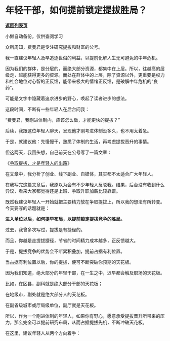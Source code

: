 # 年轻干部，如何提前锁定提拔胜局？

[**返回列表页**](/gzh/费曼的小茶馆)

小懒自动备份，仅供查阅学习

众所周知，费曼君是专注研究提拔和财富的公号。  

  

我一直建议年轻人及早追逐世俗的利益，以提前化解人生无可避免的中年危机。

  

因为我们的群体，是分层的，而绝大部分资源，都集中在上层。所以，往越高的层级走，越能获得更多的资源。而处在群体中的上层，除了资源以外，更重要是权力和社会地位对心智的正反馈，能带来极大的情绪正反馈，是破解中年危机的“良药”。  

  

可能是文字中隐藏着追求进步的野心，唤起了读者进步的想法。  

  

这段时间，不断有一些年轻人在后台问我：

  

“费曼君，我刚进体制内，应该怎么做，才能更快的提拔？”

  

后续，我跟这位年轻人聊天，发现他才刚考进体制没多久，也不用太着急。

于是，就建议他：先慢慢干，熟悉了体制的生活，再考虑提拔晋升的事情。

  

但这两天，我回头想，自己前天在公号写了一篇文章：  

  

《[争取提拔，才是年轻人的出路](http://mp.weixin.qq.com/s?__biz=MzkzMDM0NzA3Mw==&mid=2247484210&idx=1&sn=96577b2e7da4105bd14136ccd3aee943&chksm=c27ae21cf50d6b0aa273c3f8aa098078936869f82e55f998a7d649dbb78657c1e9762c7c4a19&scene=21#wechat_redirect)》  

  

在文章中，我分析了创业、线下副业、自媒体，其实都不太适合广大年轻人。

在我写完这篇文章后，我原以为会有不少年轻人反驳我。结果，后台没有收到什么异议，看来大家都觉得还是上班、争取升职加薪比较靠谱。

  

既然我建议年轻人一开始就把主要精力放在争取提拔上，所以我的想法有所转变。今天要写的话题就是：  

  

**进入单位以后，如何提早布局，以提前锁定提拔竞争的胜局。**  

  

过去，我曾多次写过，提拔是有捷径的。  

而且，你越是走提拔捷径，节省的时间精力成本越多，正反馈越大。

于是，提拔竞争的优势会不断累积叠加，提前占据有利位置。

当占据有利位置以后，你的提拔，便可不断突破你预期的天花板。  

  

因为我们知道，绝大部分的年轻干部，在一生之中，迟早都会触及职场的天花板。  

比如，在区县，副科就是绝大部分干部的天花板；  

在地级市，副处就是绝大部分人的天花板。

在副省级城市或厅局级单位，副厅就是天花板。  

  

所以，作为一个刚进体制的年轻人，如果你有野心，愿意承受提拔晋升所带来的压力，那么完全可以提前研究布局，从而占据提拔先机，不断冲破天花板。  

  

在这里，建议年轻人从两个方向着手：  

